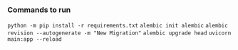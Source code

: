 ### Commands to run
`python -m pip install -r requirements.txt`
`alembic init alembic`
`alembic revision --autogenerate -m "New Migration"`
`alembic upgrade head`
`uvicorn main:app --reload`
